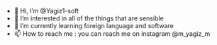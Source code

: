- 👋 Hi, I’m @Yagiz1-soft
- 👀 I’m interested in all of the things that are sensible
- 🌱 I’m currently learning foreign language and software
- 📫 How to reach me : you can reach me on instagram @m_yagiz_m
<!---
Yagiz1-soft/Yagiz1-soft is a ✨ special ✨ repository because its `README.md` (this file) appears on your GitHub profile.
You can click the Preview link to take a look at your changes.
--->
